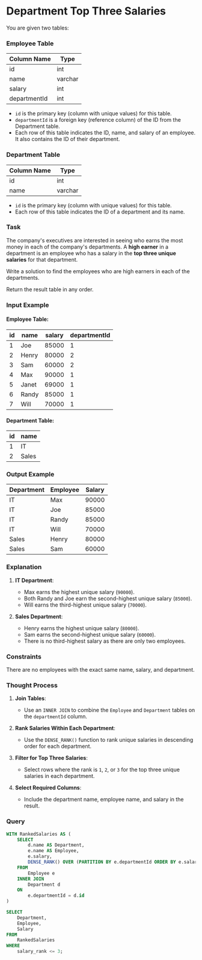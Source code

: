 # Department Top Three Salaries
You are given two tables:

### Employee Table
| Column Name  | Type    |
|--------------|---------|
| id           | int     |
| name         | varchar |
| salary       | int     |
| departmentId | int     |

- `id` is the primary key (column with unique values) for this table.
- `departmentId` is a foreign key (reference column) of the ID from the Department table.
- Each row of this table indicates the ID, name, and salary of an employee. It also contains the ID of their department.

### Department Table
| Column Name | Type    |
|-------------|---------|
| id          | int     |
| name        | varchar |

- `id` is the primary key (column with unique values) for this table.
- Each row of this table indicates the ID of a department and its name.

### Task
The company's executives are interested in seeing who earns the most money in each of the company's departments. A **high earner** in a department is an employee who has a salary in the **top three unique salaries** for that department.

Write a solution to find the employees who are high earners in each of the departments.

Return the result table in any order.

### Input Example
#### Employee Table:
| id | name  | salary | departmentId |
|----|-------|--------|--------------|
| 1  | Joe   | 85000  | 1            |
| 2  | Henry | 80000  | 2            |
| 3  | Sam   | 60000  | 2            |
| 4  | Max   | 90000  | 1            |
| 5  | Janet | 69000  | 1            |
| 6  | Randy | 85000  | 1            |
| 7  | Will  | 70000  | 1            |

#### Department Table:
| id | name  |
|----|-------|
| 1  | IT    |
| 2  | Sales |

### Output Example
| Department | Employee | Salary |
|------------|----------|--------|
| IT         | Max      | 90000  |
| IT         | Joe      | 85000  |
| IT         | Randy    | 85000  |
| IT         | Will     | 70000  |
| Sales      | Henry    | 80000  |
| Sales      | Sam      | 60000  |

### Explanation

1. **IT Department**:
   - Max earns the highest unique salary (`90000`).
   - Both Randy and Joe earn the second-highest unique salary (`85000`).
   - Will earns the third-highest unique salary (`70000`).

2. **Sales Department**:
   - Henry earns the highest unique salary (`80000`).
   - Sam earns the second-highest unique salary (`60000`).
   - There is no third-highest salary as there are only two employees.

### Constraints

There are no employees with the exact same name, salary, and department.

### Thought Process
1. **Join Tables**:
   - Use an `INNER JOIN` to combine the `Employee` and `Department` tables on the `departmentId` column.

2. **Rank Salaries Within Each Department**:
   - Use the `DENSE_RANK()` function to rank unique salaries in descending order for each department.

3. **Filter for Top Three Salaries**:
   - Select rows where the rank is `1`, `2`, or `3` for the top three unique salaries in each department.

4. **Select Required Columns**:
   - Include the department name, employee name, and salary in the result.

### Query
```sql
WITH RankedSalaries AS (
    SELECT 
        d.name AS Department, 
        e.name AS Employee, 
        e.salary,
        DENSE_RANK() OVER (PARTITION BY e.departmentId ORDER BY e.salary DESC) AS salary_rank
    FROM 
        Employee e
    INNER JOIN 
        Department d
    ON 
        e.departmentId = d.id
)

SELECT 
    Department, 
    Employee, 
    Salary
FROM 
    RankedSalaries
WHERE 
    salary_rank <= 3;
